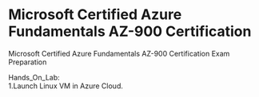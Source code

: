 # Microsoft Certified Azure Fundamentals AZ-900 Certification
 Microsoft Certified Azure Fundamentals AZ-900 Certification Exam Preparation

Hands_On_Lab:<br/>
1.Launch Linux VM in Azure Cloud.<br/>